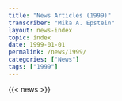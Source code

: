 ```yaml
---
title: "News Articles (1999)"
transcriber: "Mika A. Epstein"
layout: news-index
topic: index
date: 1999-01-01
permalink: /news/1999/
categories: ["News"]
tags: ["1999"]
---
```


{{< news >}}
